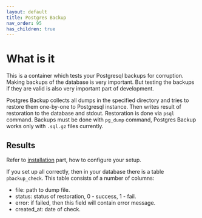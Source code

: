 ```yaml
---
layout: default
title: Postgres Backup
nav_order: 95
has_children: true
---
```


What is it
==========

This is a container which tests your Postgresql backups for corruption.
Making backups of the database is very important.
But testing the backups if they are valid is also very important part of development.

Postgres Backup collects all dumps in the specified directory and tries to restore them one-by-one to Postgresql instance.
Then writes result of restoration to the database and stdout.
Restoration is done via `psql` command.
Backups must be done with `pg_dump` command, Postgres Backup works only with `.sql.gz` files currently.

Results
-------

Refer to [installation](/images/postgres-backup/install) part, how to configure your setup.

If you set up all correctly, then in your database there is a table `pbackup_check`.
This table consists of a number of columns:

- file: path to dump file.
- status: status of restoration, 0 - success, 1 - fail.
- error: if failed, then this field will contain error message.
- created_at: date of check.
